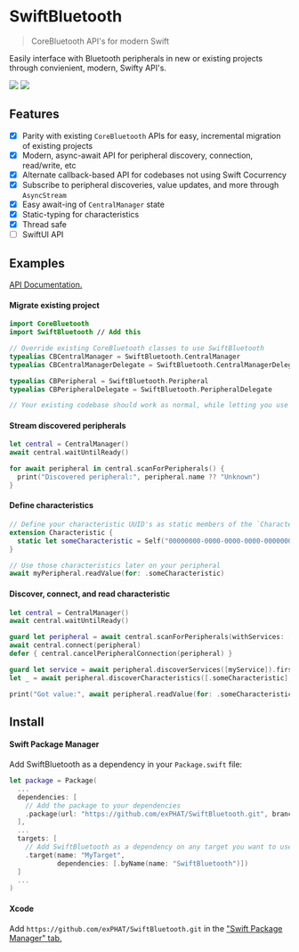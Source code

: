 # SwiftBluetooth

> CoreBluetooth API's for modern Swift

Easily interface with Bluetooth peripherals in new or existing projects through convienient, modern, Swifty API's.

[![](https://img.shields.io/endpoint?url=https%3A%2F%2Fswiftpackageindex.com%2Fapi%2Fpackages%2FexPHAT%2FSwiftBluetooth%2Fbadge%3Ftype%3Dswift-versions)](https://swiftpackageindex.com/exPHAT/SwiftBluetooth)
[![](https://img.shields.io/endpoint?url=https%3A%2F%2Fswiftpackageindex.com%2Fapi%2Fpackages%2FexPHAT%2FSwiftBluetooth%2Fbadge%3Ftype%3Dplatforms)](https://swiftpackageindex.com/exPHAT/SwiftBluetooth)


## Features

- [x] Parity with existing `CoreBluetooth` APIs for easy, incremental migration of existing projects
- [x] Modern, async-await API for peripheral discovery, connection, read/write, etc
- [x] Alternate callback-based API for codebases not using Swift Cocurrency
- [x] Subscribe to peripheral discoveries, value updates, and more through `AsyncStream`
- [x] Easy await-ing of `CentralManager` state
- [x] Static-typing for characteristics
- [x] Thread safe
- [ ] SwiftUI API

## Examples

[API Documentation.](https://swiftpackageindex.com/exPHAT/SwiftBluetooth/1.0.0/documentation/)


#### Migrate existing project

```swift
import CoreBluetooth
import SwiftBluetooth // Add this

// Override existing CoreBluetooth classes to use SwiftBluetooth
typealias CBCentralManager = SwiftBluetooth.CentralManager
typealias CBCentralManagerDelegate = SwiftBluetooth.CentralManagerDelegate

typealias CBPeripheral = SwiftBluetooth.Peripheral
typealias CBPeripheralDelegate = SwiftBluetooth.PeripheralDelegate

// Your existing codebase should work as normal, while letting you use all of SwiftBluetooth's new API's!
```

#### Stream discovered peripherals

```swift
let central = CentralManager()
await central.waitUntilReady()

for await peripheral in central.scanForPeripherals() {
  print("Discovered peripheral:", peripheral.name ?? "Unknown")
}
```

#### Define characteristics

```swift
// Define your characteristic UUID's as static members of the `Characteristic` type
extension Characteristic {
  static let someCharacteristic = Self("00000000-0000-0000-0000-000000000000")
}

// Use those characteristics later on your peripheral
await myPeripheral.readValue(for: .someCharacteristic)
```

#### Discover, connect, and read characteristic

```swift
let central = CentralManager()
await central.waitUntilReady()

guard let peripheral = await central.scanForPeripherals(withServices: [myService]).first else { return }
await central.connect(peripheral)
defer { central.cancelPeripheralConnection(peripheral) }

guard let service = await peripheral.discoverServices([myService]).first(where: { $0.uuid == myService }) else { return }
let _ = await peripheral.discoverCharacteristics([.someCharacteristic], for: service)

print("Got value:", await peripheral.readValue(for: .someCharacteristic))
```


## Install


#### Swift Package Manager

Add SwiftBluetooth as a dependency in your `Package.swift` file:

```swift
let package = Package(
  ...
  dependencies: [
    // Add the package to your dependencies
    .package(url: "https://github.com/exPHAT/SwiftBluetooth.git", branch: "master"),
  ],
  ...
  targets: [
    // Add SwiftBluetooth as a dependency on any target you want to use it in
    .target(name: "MyTarget",
            dependencies: [.byName(name: "SwiftBluetooth")])
  ]
  ...
)
```

#### Xcode

Add `https://github.com/exPHAT/SwiftBluetooth.git` in the ["Swift Package Manager" tab.](https://developer.apple.com/documentation/xcode/adding-package-dependencies-to-your-app)

